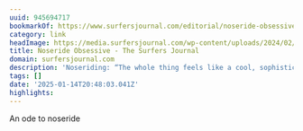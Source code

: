 ```yaml
---
uuid: 945694717
bookmarkOf: https://www.surfersjournal.com/editorial/noseride-obsessive/
category: link
headImage: https://media.surfersjournal.com/wp-content/uploads/2024/02/20104003/tatsuo_takei1-2.jpg
title: Noseride Obsessive - The Surfers Journal
domain: surfersjournal.com
description: 'Noseriding: “The whole thing feels like a cool, sophisticated LSD trip.”'
tags: []
date: '2025-01-14T20:48:03.041Z'
highlights:
---
```


An ode to noseride

